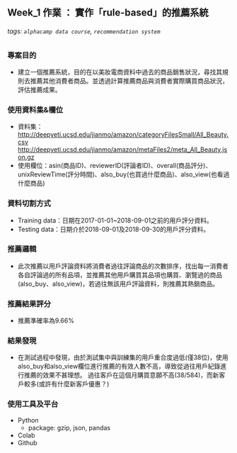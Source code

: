 ## Week_1 作業 ： 實作「rule-based」的推薦系統
###### tags: `alphacamp data course`, `recommendation system`

### 專案目的
* 建立一個推薦系統，目的在以美妝電商資料中過去的商品銷售狀況，尋找其規則去推薦其他消費者商品。並透過計算推薦商品與消費者實際購買商品狀況，評估推薦成果。

### 使用資料集&欄位
* 資料集：http://deepyeti.ucsd.edu/jianmo/amazon/categoryFilesSmall/All_Beauty.csv http://deepyeti.ucsd.edu/jianmo/amazon/metaFiles2/meta_All_Beauty.json.gz
* 使用欄位：asin(商品ID)、reviewerID(評論者ID)、overall(商品評分)、unixReviewTime(評分時間)、also_buy(也買過什麼商品)、also_view(也看過什麼商品)

### 資料切割方式
* Training data：日期在2017-01-01~2018-09-01之前的用戶評分資料。
* Testing data：日期介於2018-09-01及2018-09-30的用戶評分資料。

### 推薦邏輯
* 此次推薦以用戶評論資料將消費者過往評論商品的次數排序，找出每一消費者各自評論過的所有品項，並推薦其他用戶購買其品項也購買、瀏覽過的商品(also_buy、also_view)，若過往無該用戶評論資料，則推薦其熱銷商品。


### 推薦結果評分

* 推薦準確率為9.66%

### 結果發現

* 在測試過程中發現，由於測試集中與訓練集的用戶重合度過低(僅38位)，使用also_buy和also_view欄位進行推薦的有效人數不高，導致從過往用戶紀錄進行推薦的效果不甚理想。
過往客戶在這個月購買意願不高(38/584)，而新客戶較多(或許有什麼新客戶優惠？)

### 使用工具及平台
* Python
	* package: gzip, json, pandas
* Colab
* Github
